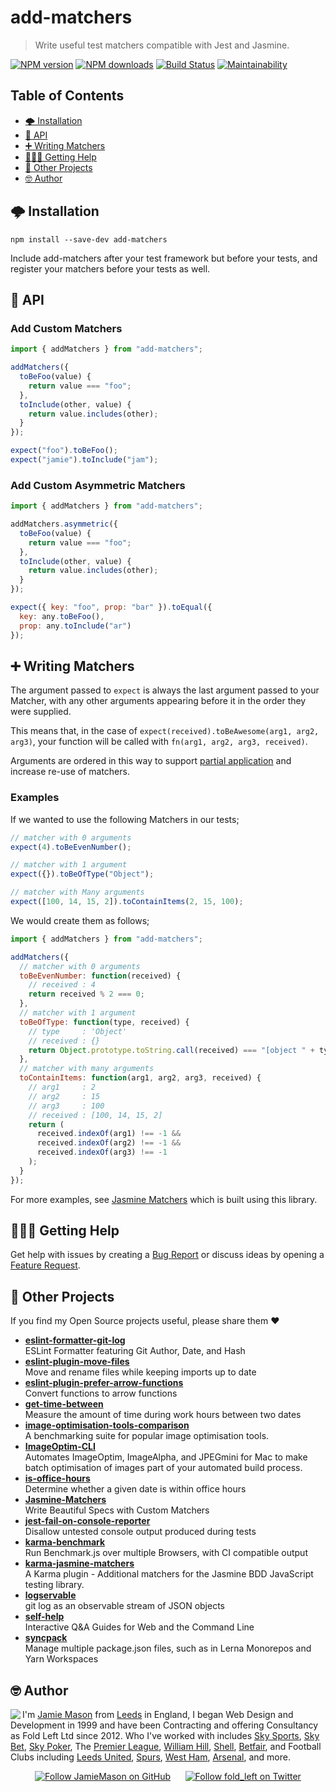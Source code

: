 # add-matchers

> Write useful test matchers compatible with Jest and Jasmine.

[![NPM version](http://img.shields.io/npm/v/add-matchers.svg?style=flat-square)](https://www.npmjs.com/package/add-matchers) [![NPM downloads](http://img.shields.io/npm/dm/add-matchers.svg?style=flat-square)](https://www.npmjs.com/package/add-matchers) [![Build Status](http://img.shields.io/travis/JamieMason/add-matchers/master.svg?style=flat-square)](https://travis-ci.org/JamieMason/add-matchers) [![Maintainability](https://api.codeclimate.com/v1/badges/b724d1eb54706d0752f4/maintainability)](https://codeclimate.com/github/JamieMason/add-matchers/maintainability)

## Table of Contents

-   [🌩 Installation](#-installation)
-   [📝 API](#-api)
-   [➕ Writing Matchers](#-writing-matchers)
-   [🙋🏽‍♀️ Getting Help](#♀️-getting-help)
-   [👀 Other Projects](#-other-projects)
-   [🤓 Author](#-author)

## 🌩 Installation

    npm install --save-dev add-matchers

Include add-matchers after your test framework but before your tests, and register your matchers before your tests as well.

## 📝 API

### Add Custom Matchers

```js
import { addMatchers } from "add-matchers";

addMatchers({
  toBeFoo(value) {
    return value === "foo";
  },
  toInclude(other, value) {
    return value.includes(other);
  }
});
```

```js
expect("foo").toBeFoo();
expect("jamie").toInclude("jam");
```

### Add Custom Asymmetric Matchers

```js
import { addMatchers } from "add-matchers";

addMatchers.asymmetric({
  toBeFoo(value) {
    return value === "foo";
  },
  toInclude(other, value) {
    return value.includes(other);
  }
});
```

```js
expect({ key: "foo", prop: "bar" }).toEqual({
  key: any.toBeFoo(),
  prop: any.toInclude("ar")
});
```

## ➕ Writing Matchers

The argument passed to `expect` is always the last argument passed to your Matcher, with any other arguments appearing before it in the order they were supplied.

This means that, in the case of `expect(received).toBeAwesome(arg1, arg2, arg3)`, your function will be called with `fn(arg1, arg2, arg3, received)`.

Arguments are ordered in this way to support [partial application](http://ejohn.org/blog/partial-functions-in-javascript/) and increase re-use of matchers.

### Examples

If we wanted to use the following Matchers in our tests;

```js
// matcher with 0 arguments
expect(4).toBeEvenNumber();

// matcher with 1 argument
expect({}).toBeOfType("Object");

// matcher with Many arguments
expect([100, 14, 15, 2]).toContainItems(2, 15, 100);
```

We would create them as follows;

```js
import { addMatchers } from "add-matchers";

addMatchers({
  // matcher with 0 arguments
  toBeEvenNumber: function(received) {
    // received : 4
    return received % 2 === 0;
  },
  // matcher with 1 argument
  toBeOfType: function(type, received) {
    // type     : 'Object'
    // received : {}
    return Object.prototype.toString.call(received) === "[object " + type + "]";
  },
  // matcher with many arguments
  toContainItems: function(arg1, arg2, arg3, received) {
    // arg1     : 2
    // arg2     : 15
    // arg3     : 100
    // received : [100, 14, 15, 2]
    return (
      received.indexOf(arg1) !== -1 &&
      received.indexOf(arg2) !== -1 &&
      received.indexOf(arg3) !== -1
    );
  }
});
```

For more examples, see [Jasmine Matchers](https://github.com/JamieMason/Jasmine-Matchers/tree/master/src) which is built using this library.

## 🙋🏽‍♀️ Getting Help

Get help with issues by creating a [Bug Report] or discuss ideas by opening a [Feature Request].

[bug report]: https://github.com/JamieMason/add-matchers/issues/new?template=bug_report.md

[feature request]: https://github.com/JamieMason/add-matchers/issues/new?template=feature_request.md

## 👀 Other Projects

If you find my Open Source projects useful, please share them ❤️

-   [**eslint-formatter-git-log**](https://github.com/JamieMason/eslint-formatter-git-log)<br>ESLint Formatter featuring Git Author, Date, and Hash
-   [**eslint-plugin-move-files**](https://github.com/JamieMason/eslint-plugin-move-files)<br>Move and rename files while keeping imports up to date
-   [**eslint-plugin-prefer-arrow-functions**](https://github.com/JamieMason/eslint-plugin-prefer-arrow-functions)<br>Convert functions to arrow functions
-   [**get-time-between**](https://github.com/JamieMason/get-time-between#readme)<br>Measure the amount of time during work hours between two dates
-   [**image-optimisation-tools-comparison**](https://github.com/JamieMason/image-optimisation-tools-comparison)<br>A benchmarking suite for popular image optimisation tools.
-   [**ImageOptim-CLI**](https://github.com/JamieMason/ImageOptim-CLI)<br>Automates ImageOptim, ImageAlpha, and JPEGmini for Mac to make batch optimisation of images part of your automated build process.
-   [**is-office-hours**](https://github.com/JamieMason/is-office-hours#readme)<br>Determine whether a given date is within office hours
-   [**Jasmine-Matchers**](https://github.com/JamieMason/Jasmine-Matchers)<br>Write Beautiful Specs with Custom Matchers
-   [**jest-fail-on-console-reporter**](https://github.com/JamieMason/jest-fail-on-console-reporter#readme)<br>Disallow untested console output produced during tests
-   [**karma-benchmark**](https://github.com/JamieMason/karma-benchmark)<br>Run Benchmark.js over multiple Browsers, with CI compatible output
-   [**karma-jasmine-matchers**](https://github.com/JamieMason/karma-jasmine-matchers)<br>A Karma plugin - Additional matchers for the Jasmine BDD JavaScript testing library.
-   [**logservable**](https://github.com/JamieMason/logservable)<br>git log as an observable stream of JSON objects
-   [**self-help**](https://github.com/JamieMason/self-help#readme)<br>Interactive Q&A Guides for Web and the Command Line
-   [**syncpack**](https://github.com/JamieMason/syncpack#readme)<br>Manage multiple package.json files, such as in Lerna Monorepos and Yarn Workspaces

## 🤓 Author

<img src="https://www.gravatar.com/avatar/acdf106ce071806278438d8c354adec8?s=100" align="left">

I'm [Jamie Mason] from [Leeds] in England, I began Web Design and Development in 1999 and have been Contracting and offering Consultancy as Fold Left Ltd since 2012. Who I've worked with includes [Sky Sports], [Sky Bet], [Sky Poker], The [Premier League], [William Hill], [Shell], [Betfair], and Football Clubs including [Leeds United], [Spurs], [West Ham], [Arsenal], and more.

<div align="center">

[![Follow JamieMason on GitHub][github badge]][github]      [![Follow fold_left on Twitter][twitter badge]][twitter]

</div>

<!-- images -->

[github badge]: https://img.shields.io/github/followers/JamieMason.svg?style=social&label=Follow

[twitter badge]: https://img.shields.io/twitter/follow/fold_left.svg?style=social&label=Follow

<!-- links -->

[arsenal]: https://www.arsenal.com

[betfair]: https://www.betfair.com

[github]: https://github.com/JamieMason

[jamie mason]: https://www.linkedin.com/in/jamiemasonleeds

[leeds united]: https://www.leedsunited.com/

[leeds]: https://www.instagram.com/visitleeds

[premier league]: https://www.premierleague.com

[shell]: https://www.shell.com

[sky bet]: https://www.skybet.com

[sky poker]: https://www.skypoker.com

[sky sports]: https://www.skysports.com

[spurs]: https://www.tottenhamhotspur.com

[twitter]: https://twitter.com/fold_left

[west ham]: https://www.whufc.com

[william hill]: https://www.williamhill.com
